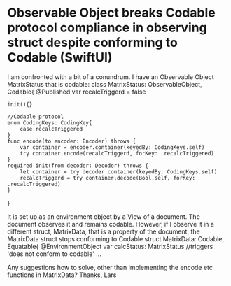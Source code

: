 
# Observable Object breaks Codable protocol compliance in observing struct despite conforming to Codable (SwiftUI)

I am confronted with a bit of a conundrum. I have an Observable Object MatrixStatus that is codable:
class MatrixStatus: ObservableObject, Codable{
    @Published var recalcTriggerd = false
    
    init(){}
    
    //Codable protocol
    enum CodingKeys: CodingKey{
        case recalcTriggered
    }
    func encode(to encoder: Encoder) throws {
        var container = encoder.container(keyedBy: CodingKeys.self)
        try container.encode(recalcTriggerd, forKey: .recalcTriggered)
    }
    required init(from decoder: Decoder) throws {
        let container = try decoder.container(keyedBy: CodingKeys.self)
        recalcTriggerd = try container.decode(Bool.self, forKey: .recalcTriggered)
    }
}

It is set up as an environment object by a View of a document. The document observes it and remains codable. However, if I observe it in a different struct, MatrixData, that is a property of the document, the MatrixData struct stops conforming to Codable
struct MatrixData: Codable, Equatable{
    @EnvironmentObject var calcStatus: MatrixStatus //triggers 'does not conform to codable'
    ...

Any suggestions how to solve, other than implementing the encode etc functions in MatrixData?
Thanks,
Lars

        